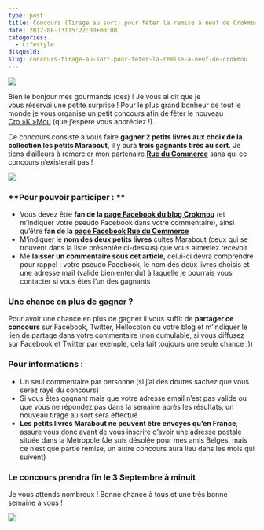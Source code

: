 ```yaml
---
type: post
title: Concours (Tirage au sort) pour fêter la remise à neuf de Crokmou !
date: 2012-08-13T15:22:00+00:00
categories:
  - Lifestyle
disqusId:
slug: concours-tirage-au-sort-pour-feter-la-remise-a-neuf-de-crokmou
---
```


[![](http://1.bp.blogspot.com/-O4HP4nuUPfc/UCkFCYjUKKI/AAAAAAAADKY/0Cxf4_P5i_w/s400/les+tout+petits+marabout_bann.jpg)](http://1.bp.blogspot.com/-O4HP4nuUPfc/UCkFCYjUKKI/AAAAAAAADKY/0Cxf4_P5i_w/s1600/les+tout+petits+marabout_bann.jpg)

Bien le bonjour mes gourmands (des) ! Je vous ai dit que je vous réservai une petite surprise ! Pour le plus grand bonheur de tout le monde je vous organise un petit concours afin de fêter le nouveau [Cro »K »Mou](https://www.facebook.com/pages/CroKMou/148093255259077) (que j’espère vous appréciez !).

Ce concours consiste à vous faire **gagner 2 petits livres aux choix de la collection les petits Marabout**, il y aura **trois gagnants tirés au sort**. Je tiens d’ailleurs à remercier mon partenaire [**Rue du Commerce**](http://rueducommerce.fr/) sans qui ce concours n’existerait pas !

[![](http://2.bp.blogspot.com/-QRPpdwg5oN4/UCkJh_AP3wI/AAAAAAAADLg/PDv31vsn3fw/s1600/les+tout+petits+marabout.jpg)](http://2.bp.blogspot.com/-QRPpdwg5oN4/UCkJh_AP3wI/AAAAAAAADLg/PDv31vsn3fw/s1600/les+tout+petits+marabout.jpg)

### **Pour pouvoir participer : **

*   Vous devez être **fan de la [page Facebook du blog Crokmou](https://www.facebook.com/pages/CroKMou/148093255259077)** (et m’indiquer votre pseudo Facebook dans votre commentaire), ainsi qu’être **fan de la [page Facebook Rue du Commerce](https://www.facebook.com/rueducommerce)**
*   M’indiquer le **nom des deux petits livres** cultes Marabout (ceux qui se trouvent dans la liste présentée ci-dessus) que vous aimeriez recevoir
*   Me **laisser un commentaire sous cet article**, celui-ci devra comprendre pour rappel : votre pseudo Facebook, le nom des deux livres choisis et une adresse mail (valide bien entendu) à laquelle je pourrais vous contacter si vous êtes l’un des gagnants

### Une chance en plus de gagner ?

Pour avoir une chance en plus de gagner il vous suffit de **partager ce concours** sur Facebook, Twitter, Hellocoton ou votre blog et m’indiquer le lien de partage dans votre commentaire (non cumulable, si vous diffusez sur Facebook et Twitter par exemple, cela fait toujours une seule chance ;))

### Pour informations :

*   Un seul commentaire par personne (si j’ai des doutes sachez que vous serez rayé du concours)
*   Si vous êtes gagnant mais que votre adresse email n’est pas valide ou que vous ne répondez pas dans la semaine après les résultats, un nouveau tirage au sort sera effectué
*   **Les petits livres Marabout ne peuvent être envoyés qu’en France**, assure vous donc avant de vous inscrire d’avoir une adresse postale située dans la Métropole (Je suis désolée pour mes amis Belges, mais ce n’est que partie remise, un autre concours aura lieu dans les mois qui suivent)

### Le concours prendra fin le 3 Septembre à minuit

Je vous attends nombreux ! Bonne chance à tous et une très bonne semaine à vous !

[![](http://1.bp.blogspot.com/-jomGJD6vgiQ/UCkNGCW48CI/AAAAAAAADMY/jZ0Zmp3fTgw/s1600/850-panda2.gif)](http://1.bp.blogspot.com/-jomGJD6vgiQ/UCkNGCW48CI/AAAAAAAADMY/jZ0Zmp3fTgw/s1600/850-panda2.gif)